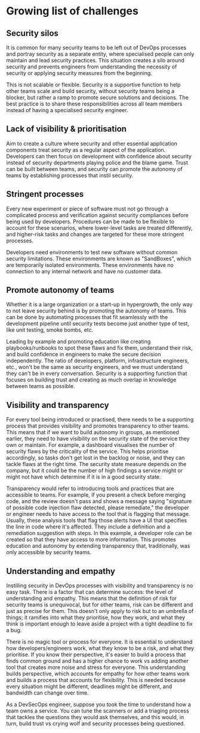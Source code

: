 # Growing list of challenges

## Security silos

It is common for many security teams to be left out of DevOps processes and portray security as a separate entity, where specialised people can only maintain and lead security practices. This situation creates a silo around security and prevents engineers from understanding the necessity of security or applying security measures from the beginning.

This is not scalable or flexible. Security is a supportive function to help other teams scale and build security, without security teams being a blocker, but rather a ramp to promote secure solutions and decisions. The best practice is to share these responsibilities across all team members instead of having a specialised security engineer.

## Lack of visibility & prioritisation

Aim to create a culture where security and other essential application components treat security as a regular aspect of the application. Developers can then focus on development with confidence about security instead of security departments playing police and the blame game. Trust can be built between teams, and security can promote the autonomy of teams by establishing processes that instil security.

## Stringent processes

Every new experiment or piece of software must not go through a complicated process and verification against security compliances before being used by developers. Procedures can be made to be flexible to account for these scenarios, where lower-level tasks are treated differently, and higher-risk tasks and changes are targeted for these more stringent processes.

Developers need environments to test new software without common security limitations. These environments are known as "SandBoxes", which are temporarily isolated environments. These environments have no connection to any internal network and have no customer data.

## Promote autonomy of teams

Whether it is a large organization or a start-up in hypergrowth, the only way to not leave security behind is by promoting the autonomy of teams. This can be done by automating processes that fit seamlessly with the development pipeline until security tests become just another type of test, like unit testing, smoke bombs, etc.

Leading by example and promoting education like creating playbooks/runbooks to spot these flaws and fix them, understand their risk, and build confidence in engineers to make the secure decision independently. The ratio of developers, platform, infrastructure engineers, etc., won't be the same as security engineers, and we must understand they can't be in every conversation. Security is a supporting function that focuses on building trust and creating as much overlap in knowledge between teams as possible.

## Visibility and transparency

For every tool being introduced or practised, there needs to be a supporting process that provides visibility and promotes transparency to other teams. This means that if we want to build autonomy in groups, as mentioned earlier, they need to have visibility on the security state of the service they own or maintain. For example, a dashboard visualises the number of security flaws by the criticality of the service. This helps prioritise accordingly, so tasks don't get lost in the backlog or noise, and they can tackle flaws at the right time. The security state measure depends on the company, but it could be the number of high findings a service might or might not have which determine if it is in a good security state.

Transparency would refer to introducing tools and practices that are accessible to teams. For example, if you present a check before merging code, and the review doesn't pass and shows a message saying "signature of possible code injection flaw detected, please remediate," the developer or engineer needs to have access to the tool that is flagging that message. Usually, these analysis tools that flag those alerts have a UI that specifies the line in code where it's affected. They include a definition and a remediation suggestion with steps. In this example, a developer role can be created so that they have access to more information. This promotes education and autonomy by extending transparency that, traditionally, was only accessible by security teams.

## Understanding and empathy

Instilling security in DevOps processes with visibility and transparency is no easy task. There is a factor that can determine success: the level of understanding and empathy. This means that the definition of risk for security teams is unequivocal, but for other teams, risk can be different and just as precise for them. This doesn't only apply to risk but to an umbrella of things; it ramifies into what they prioritise, how they work, and what they think is important enough to leave aside a project with a tight deadline to fix a bug.

There is no magic tool or process for everyone. It is essential to understand how developers/engineers work, what they know to be a risk, and what they prioritise. If you know their perspective, it's easier to build a process that finds common ground and has a higher chance to work vs adding another tool that creates more noise and stress for everyone. This understanding builds perspective, which accounts for empathy for how other teams work and builds a process that accounts for flexibility. This is needed because every situation might be different, deadlines might be different, and bandwidth can change over time.

As a DevSecOps engineer, suppose you took the time to understand how a team owns a service. You can tune the scanners or add a triaging process that tackles the questions they would ask themselves, and this would, in turn, build trust vs crying wolf and security processes being questioned.


